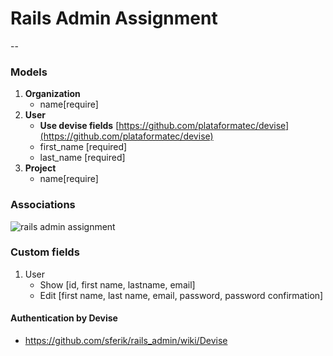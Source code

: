 # Rails Admin Assignment
--
### Models
  1. **Organization**
      * name[require]
  2. **User**
      * **Use devise fields** [https://github.com/plataformatec/devise](https://github.com/plataformatec/devise)
      * first_name [required]
      * last_name [required]
  3. **Project**
      * name[require]

### Associations

![rails admin assignment](https://firebasestorage.googleapis.com/v0/b/memony-39347.appspot.com/o/Screenshot%202018-06-27%2011.04.54.png?alt=media&token=78f0ea69-cf7f-4d04-8864-fb6dc7a43c81)

### Custom fields

1. User
   * Show [id, first name, lastname, email]
   * Edit [first name, last name, email, password, password confirmation]

#### Authentication by Devise
* [https://github.com/sferik/rails_admin/wiki/Devise
](https://github.com/sferik/rails_admin/wiki/Devise
)
